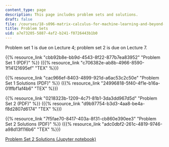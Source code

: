 ```yaml
---
content_type: page
description: This page includes problem sets and solutions.
draft: false
file: /courses/18-s096-matrix-calculus-for-machine-learning-and-beyond-january-iap-2023
title: Problem Sets
uid: a7e73205-5887-4af2-b241-f0726443b1b0
---
```

Problem set 1 is due on Lecture 4; problem set 2 is due on Lecture 7.

{{% resource_link "cbb92b8e-bb9d-4543-8f22-877b7ea83952" "Problem Set 1 (PDF)" %}} ({{% resource_link "c706382e-ab8b-4966-8590-1f14121695ef" "TEX" %}})

{{% resource_link "cac966ef-8403-4899-921d-a6ac53c2c50e" "Problem Set 1 Solutions (PDF)" %}} ({{% resource_link "24996818-5f40-4f1e-b16a-01ffbf1af4b6" "TEX" %}})

{{% resource_link "0218323b-1209-4c71-81b1-3da3dd967d5d" "Problem Set 2 (PDF)" %}} ({{% resource_link "d9b97754-b3d3-4aa8-be4a-f8d2807d6174" "TEX" %}})

{{% resource_link "7f5fae70-8417-403a-8f31-cb860e390ee3" "Problem Set 2 Solutions (PDF)" %}} ({{% resource_link "adc0dbf2-261c-4819-9746-a98d13f116b6" "TEX" %}})

[Problem Set 2 Solutions (Jupyter notebook)](https://nbviewer.org/urls/draft.ocw.mit.edu/courses/18-s096-matrix-calculus-for-machine-learning-and-beyond-january-iap-2023/mit18_s096iap23_pset2sol_i.ipynb)